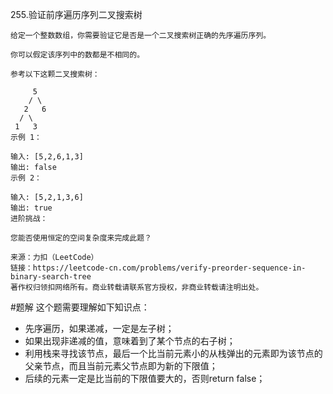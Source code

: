 255.验证前序遍历序列二叉搜索树
```
给定一个整数数组，你需要验证它是否是一个二叉搜索树正确的先序遍历序列。

你可以假定该序列中的数都是不相同的。

参考以下这颗二叉搜索树：

     5
    / \
   2   6
  / \
 1   3
示例 1：

输入: [5,2,6,1,3]
输出: false
示例 2：

输入: [5,2,1,3,6]
输出: true
进阶挑战：

您能否使用恒定的空间复杂度来完成此题？

来源：力扣（LeetCode）
链接：https://leetcode-cn.com/problems/verify-preorder-sequence-in-binary-search-tree
著作权归领扣网络所有。商业转载请联系官方授权，非商业转载请注明出处。

```

#题解
这个题需要理解如下知识点：

- 先序遍历，如果递减，一定是左子树；
- 如果出现非递减的值，意味着到了某个节点的右子树；
- 利用栈来寻找该节点，最后一个比当前元素小的从栈弹出的元素即为该节点的父亲节点，而且当前元素父节点即为新的下限值；
- 后续的元素一定是比当前的下限值要大的，否则return false；
